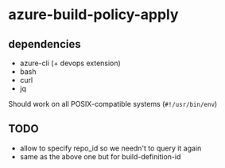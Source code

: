 # azure-build-policy-apply

## dependencies

- azure-cli (+ devops extension)
- bash
- curl
- jq

Should work on all POSIX-compatible systems (`#!/usr/bin/env`)

## TODO

- allow to specify repo_id so we needn't to query it again
- same as the above one but for build-definition-id
